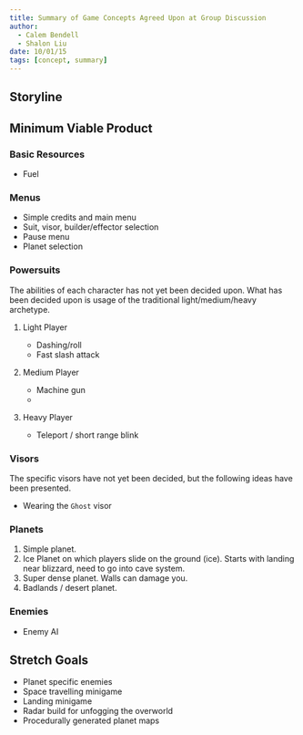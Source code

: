 ```yaml
---
title: Summary of Game Concepts Agreed Upon at Group Discussion
author: 
  - Calem Bendell
  - Shalon Liu
date: 10/01/15
tags: [concept, summary]
---
```


## Storyline



## Minimum Viable Product

### Basic Resources

+ Fuel

### Menus

+ Simple credits and main menu
+ Suit, visor, builder/effector selection
+ Pause menu
+ Planet selection

### Powersuits

The abilities of each character has not yet been decided upon.
What has been decided upon is usage of the traditional light/medium/heavy archetype.

1. Light Player
    + Dashing/roll
    + Fast slash attack

2. Medium Player
    + Machine gun
    + 

3. Heavy Player
    + Teleport / short range blink

### Visors

The specific visors have not yet been decided, but the following ideas have been presented.

+ Wearing the `Ghost` visor

### Planets

1. Simple planet.
2. Ice Planet on which players slide on the ground (ice).  Starts with landing near blizzard, need to go into cave system.
3. Super dense planet.  Walls can damage you.
4. Badlands / desert planet.

### Enemies

+ Enemy AI


## Stretch Goals

+ Planet specific enemies
+ Space travelling minigame
+ Landing minigame
+ Radar build for unfogging the overworld
+ Procedurally generated planet maps


